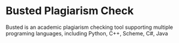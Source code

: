 # Busted Plagiarism Check
Busted is an academic plagiarism checking tool supporting multiple programing languages, including Python, C++, Scheme, C#, Java 
